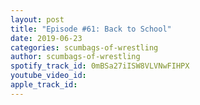 ```yaml
---
layout: post
title: "Episode #61: Back to School"
date: 2019-06-23
categories: scumbags-of-wrestling
author: scumbags-of-wrestling
spotify_track_id: 0mBSa27iISW8VLVNwFIHPX
youtube_video_id: 
apple_track_id: 
---
```

